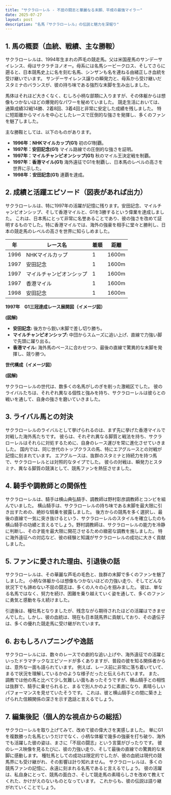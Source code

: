```yaml
---
title: "サクラローレル - 不屈の闘志と華麗なる末脚、平成の最強マイラー"
date: 2025-07-27
layout: post
description: "名馬『サクラローレル』の伝説と魅力を深堀り"
---
```


## 1. 馬の概要（血統、戦績、主な勝鞍）

サクラローレルは、1994年生まれの芦毛の競走馬。父は米国産馬のサンデーサイレンス、母はサクラチヨノオー。母系には名馬シービークロス、そしてさらに遡ると、日本競馬史上に名を刻む名馬、シンザンも名を連ねる由緒正しき血統を受け継いでいます。  サンデーサイレンス譲りの瞬発力と、母系から受け継いだスタミナのバランスが、彼の持ち味である強烈な末脚を生み出しました。

馬体はそれほど大きくなく、むしろ小柄な部類に入りますが、その体躯からは想像もつかないほどの爆発的なパワーを秘めていました。  競走生活においては、通算成績32戦14勝、2着8回、3着4回と非常に安定した成績を残しました。  特に短距離からマイルを中心としたレースで圧倒的な強さを発揮し、多くのファンを魅了しました。

主な勝鞍としては、以下のものがあります。

* **1996年：NHKマイルカップ(G1)**  初のG1制覇。
* **1997年：安田記念(G1)**  マイル路線での圧倒的な強さを証明。
* **1997年：マイルチャンピオンシップ(G1)**  秋のマイル王決定戦を制覇。
* **1997年：香港マイル(G1)**  海外遠征でG1を制覇し、日本馬のレベルの高さを世界に示した。
* **1998年：安田記念(G1)**  連覇を達成。


## 2. 成績と活躍エピソード（図表があれば出力）

サクラローレルは、特に1997年の活躍が記憶に残ります。安田記念、マイルチャンピオンシップ、そして香港マイルと、G1を3勝するという偉業を達成しました。  これは、日本馬にとって非常に名誉あることであり、彼の強さを改めて証明するものでした。特に香港マイルでは、海外の強豪を相手に堂々と勝利し、日本の競走馬のレベルの高さを世界に知らしめました。


| 年 | レース名          | 着順 | 距離 |
|---|-----------------|-----|-----|
| 1996 | NHKマイルカップ     | 1    | 1600m |
| 1997 | 安田記念          | 1    | 1600m |
| 1997 | マイルチャンピオンシップ | 1    | 1600m |
| 1997 | 香港マイル          | 1    | 1600m |
| 1998 | 安田記念          | 1    | 1600m |


**1997年　G1三冠達成レース展開図（イメージ図）**

**(図解)**

* **安田記念:** 後方から鋭い末脚で差し切り勝ち。
* **マイルチャンピオンシップ:** 中団からスムーズに追い上げ、直線で力強い脚で先頭に躍り出る。
* **香港マイル:**  海外馬のペースに合わせつつ、最後の直線で驚異的な末脚を発揮し、競り勝つ。


**世代構成（イメージ図）**

**(図解)**

サクラローレルの世代は、数多くの名馬がしのぎを削った激戦区でした。  彼のライバルたちは、それぞれ異なる個性と強みを持ち、サクラローレルは彼らとの戦いを通して、自身の強さを磨いていきました。


## 3. ライバル馬との対決

サクラローレルのライバルとして挙げられるのは、まず先に挙げた香港マイルで対戦した海外馬たちです。  彼らは、それぞれ異なる脚質と戦法を持ち、サクラローレルはそれらに対処するために、自身のレース運びを常に進化させていきました。  国内では、同じ世代のトップクラスの馬、特にエアグルースとの対戦が記憶に刻まれています。  エアグルースは、抜群のスタミナと持続力を持つ馬で、サクラローレルとは対照的なタイプでした。  彼らの対戦は、瞬発力とスタミナ、異なる脚質の競演として、競馬ファンを熱狂させました。


## 4. 騎手や調教師との関係性

サクラローレルは、騎手は横山典弘騎手、調教師は野村彰彦調教師とコンビを組んでいました。  横山騎手は、サクラローレルの持ち味である末脚を最大限に引き出すための、絶妙な騎乗を披露しました。  後方からの競馬を多く選択し、最後の直線で一気に突き抜けるという、サクラローレルのスタイルを確立したのも横山騎手の功績と言えるでしょう。野村調教師は、サクラローレルの能力を冷静に判断し、その才能を最大限に開花させるための緻密な調教を施しました。  特に海外遠征への対応など、彼の経験と知識がサクラローレルの成功に大きく貢献しました。


## 5. ファンに愛された理由、引退後の話

サクラローレルは、その華麗な芦毛の毛色と、抜群の末脚で多くのファンを魅了しました。  小柄な体躯からは想像もつかないほどの力強い走り、そしてどんな状況下でも諦めない不屈の闘志は、多くの人々の心を掴みました。  彼は、単なる名馬ではなく、努力を続け、困難を乗り越えていく姿を通して、多くのファンに勇気と感動を与え続けました。

引退後は、種牡馬となりましたが、残念ながら期待されたほどの活躍はできませんでした。しかし、彼の血統は、現在も日本競馬界に貢献しており、その遺伝子は、多くの優れた競走馬に受け継がれています。


## 6. おもしろハプニングや逸話

サクラローレルには、数々のレースでの劇的な追い上げや、海外遠征での活躍といったドラマチックなエピソードが多くありますが、普段の彼を知る関係者からは、意外な一面も語られています。  例えば、レース前に非常に落ち着いていて、まるで状況を理解しているかのような様子だったと伝えられています。  また、調教では他の馬と比べて少し気難しい面もあったそうですが、横山騎手との相性は抜群で、騎手に乗せられると、まるで別人かのように素直になり、素晴らしいパフォーマンスを見せていたそうです。  これは、彼と横山騎手との間に築き上げられた信頼関係の深さを示す逸話と言えるでしょう。


## 7. 編集後記（個人的な視点からの総括）

サクラローレルを取り上げてみて、改めて彼の偉大さを実感しました。  単にG1を複数勝った名馬というだけでなく、小柄な体躯で幾多の強豪を打ち破り、海外でも活躍した彼の姿は、まさに「不屈の闘志」という言葉がぴったりです。  彼のレース映像を見るたびに、彼の力強い走り、そして最後の直線での驚異的な末脚に感動します。  種牡馬としての成功は限定的でしたが、彼の血統は現代の競馬界にも受け継がれ、その影響は計り知れません。  サクラローレルは、多くの競馬ファンの記憶に、永遠に刻まれる名馬であると言えるでしょう。  彼の活躍は、私自身にとって、競馬の面白さ、そして競走馬の素晴らしさを改めて教えてくれた、かけがえのないものとなっています。  これからも、彼の伝説は語り継がれていくことでしょう。
